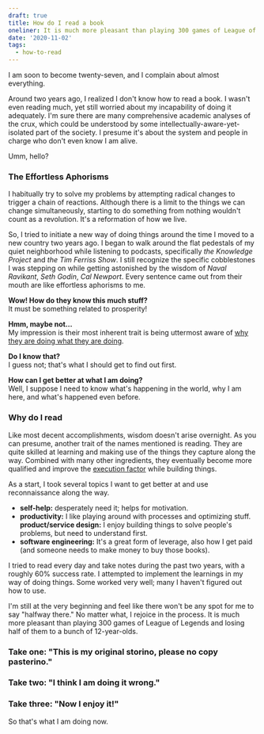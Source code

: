```yaml
---
draft: true
title: How do I read a book
oneliner: It is much more pleasant than playing 300 games of League of Legends and losing half of them to a bunch of 12-year-olds.
date: '2020-11-02'
tags:
  - how-to-read
---
```


I am soon to become twenty-seven, and I complain about almost everything.

Around two years ago, I realized I don't know how to read a book. I wasn't even reading much, yet still worried about my incapability of doing it adequately. I'm sure there are many comprehensive academic analyses of the crux, which could be understood by some intellectually-aware-yet-isolated part of the society. I presume it's about the system and people in charge who don't even know I am alive.

Umm, hello?

### The Effortless Aphorisms

I habitually try to solve my problems by attempting radical changes to trigger a chain of reactions. Although there is a limit to the things we can change simultaneously, starting to do something from nothing wouldn't count as a revolution. It's a reformation of how we live.

So, I tried to initiate a new way of doing things around the time I moved to a new country two years ago. I began to walk around the flat pedestals of my quiet neighborhood while listening to podcasts, specifically _the Knowledge Project_ and _the Tim Ferriss Show_. I still recognize the specific cobblestones I was stepping on while getting astonished by the wisdom of _Naval Ravikant_, _Seth Godin_, _Cal Newport_. Every sentence came out from their mouth are like effortless aphorisms to me.

**Wow! How do they know this much stuff?** \
It must be something related to prosperity!

**Hmm, maybe not...** \
My impression is their most inherent trait is being uttermost aware of [why they are doing what they are doing](/tags/why-are-you-doing).

**Do I know that?** \
I guess not; that's what I should get to find out first.

**How can I get better at what I am doing?** \
Well, I suppose I need to know what's happening in the world, why I am here, and what's happened even before.

### Why do I read

Like most decent accomplishments, wisdom doesn't arise overnight. As you can presume, another trait of the names mentioned is reading. They are quite skilled at learning and making use of the things they capture along the way. Combined with many other ingredients, they eventually become more qualified and improve the [execution factor](/tags/execution-factor) while building things.

As a start, I took several topics I want to get better at and use reconnaissance along the way.

- **self-help:** desperately need it; helps for motivation.
- **productivity:** I like playing around with processes and optimizing stuff.
  **product/service design:** I enjoy building things to solve people's problems, but need to understand first.
- **software engineering:** It's a great form of leverage, also how I get paid (and someone needs to make money to buy those books).

I tried to read every day and take notes during the past two years, with a roughly 60% success rate. I attempted to implement the learnings in my way of doing things. Some worked very well; many I haven't figured out how to use.

I'm still at the very beginning and feel like there won't be any spot for me to say "halfway there." No matter what, I rejoice in the process. It is much more pleasant than playing 300 games of League of Legends and losing half of them to a bunch of 12-year-olds.

### Take one: "This is my original storino, please no copy pasterino."

### Take two: "I think I am doing it wrong."

### Take three: "Now I enjoy it!"

So that's what I am doing now.
